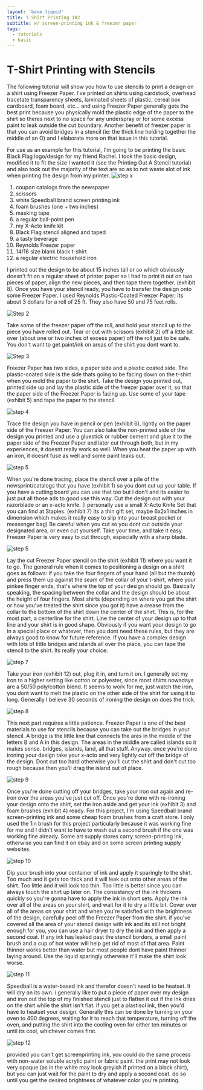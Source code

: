 ```yaml
---
layout: 'base.liquid'
title: T-Shirt Printing 102
subtitle: w/ screen-printing ink & freezer paper
tags:
  - tutorials
  - basic
---
```


# T-Shirt Printing with Stencils

The following tutorial will show you how to use stencils to print a design on a shirt using Freezer Paper. I've printed on shirts using cardstock, overhead tracetate transparency sheets, laminated sheets of plastic, cereal box cardboard, foam board, etc... and using Freezer Paper generally gets the best print because you physically mold the plastic edge of the paper to the shirt so theres next to no space for any underspray or for some excess paint to leak outside the cut boundary. Another benefit of freezer paper is that you can avoid bridges in a stencil (ie: the thick line holding together the middle of an O) and I elaborate more on that issue in this tutorial.

For use as an example for this tutorial, I'm going to be printing the basic Black Flag logo/design for my friend Rachel. I took the basic design, modified it to fit the size I wanted it (see the Printing Out A Stencil tutorial) and also took out the majority of the text are so as to not waste alot of ink when printing the design from my printer.
![step x](/assets/img/tutorials/tshirt-printing-102-1.gif)

1. coupon catalogs from the newspaper
2. scissors
3. white Speedball brand screen printing ink
4. foam brushes (one + two inches)
5. masking tape
6. a regular ball-point pen
7. my X-Acto knife kit
8. Black Flag stencil aligned and taped
9. a tasty beverage
10. Reynolds Freezer paper
11. 14/16 size blank black t-shirt
12. a regular electric household iron

I printed out the design to be about 15 inches tall or so which obviously doesn't fit on a regular sheet of printer paper so I had to print it out on two pieces of paper, align the new pieces, and then tape them together. (exhibit 8). Once you have your stencil ready, you have to transfer the design onto some Freezer Paper. I used Reynolds Plastic-Coated Freezer Paper; Its about 3 dollars for a roll of 25 ft. They also have 50 and 75 feet rolls.

![Step 2](/assets/img/tutorials/tshirt-printing-102-2.jpg)

Take some of the freezer paper off the roll, and hold your stencil up to the piece you have rolled out. Tear or cut with scissors (exhibit 2) off a little bit over (about one or two inches of excess paper) off the roll just to be safe. You don't want to get paint/ink on areas of the shirt you dont want to.

![Step 3](/assets/img/tutorials/tshirt-printing-102-3.jpg)

Freezer Paper has two sides, a paper side and a plastic coated side. The plastic-coated side is the side thats going to be facing down on the t-shirt when you mold the paper to the shirt. Take the design you printed out, printed side up and lay the plastic side of the freezer paper over it, so that the paper side of the Freezer Paper is facing up. Use some of your tape (exhibit 5) and tape the paper to the stencil.

![step 4](/assets/img/tutorials/tshirt-printing-102-4.jpg)

Trace the design you have in pencil or pen (exhibit 6), lightly on the paper side of the Freezer Paper: You can also take the non-printed side of the design you printed and use a gluestick or rubber cement and glue it to the paper side of the Freezer Paper and later cut through both, but in my experiences, it doesnt really work so well. When you heat the paper up with an iron, it doesnt fuse as well and some paint leaks out.

![step 5](/assets/img/tutorials/tshirt-printing-102-5.jpg)

When you're done tracing, place the stencil over a pile of the newsprint/catalogs that you have (exhibit 1) so you dont cut up your table. If you have a cutting board you can use that too but I don't and its easier to just put all those ads to good use this way. Cut the design out with your razorblade or an x-acto knife. (I personally use a small X-Acto Knife Set that you can find at Staples. (exhibit 7) Its a thin gift set, maybe 6x2x1 inches in dimension which makes it really easy to slip into your breast pocket or messenger bag) Be careful when you cut so you dont cut outside your designated area, or even cut yourself. Take your time, and take it easy. Freezer Paper is very easy to cut through, especially with a sharp blade.

![step 5](/assets/img/tutorials/tshirt-printing-102-6.jpg)

Lay the cut Freezer Paper stencil on the shirt (exhibit 11) where you want it to go. The general rule when it comes to positioning a design on a shirt goes as follows: if you take the four fingers of your hand (all but the thumb) and press them up against the seam of the collar of your t-shirt, where your pinkee finger ends, that's where the top of your design should go. Basically speaking, the spacing between the collar and the design should be about the height of four fingers. Most shirts (depending on where you got the shirt or how you've treated the shirt since you got it) have a crease from the collar to the bottom of the shirt down the center of the shirt. This is, for the most part, a centerline for the shirt. Line the center of your design up to that line and your shirt is in good shape. Obviously if you want your design to go in a special place or whatever, then you dont need these rules, but they are always good to know for future reference. If you have a complex design with lots of little bridges and islands all over the place, you can tape the stencil to the shirt. Its really your choice.

![step 7](/assets/img/tutorials/tshirt-printing-102-7.jpg)

Take your iron (exhibit 12) out, plug it in, and turn it on. I generally set my iron to a higher setting like cotton or polyester, since most shirts nowadays are a 50/50 poly/cotton blend. It seems to work for me, just watch the iron, you dont want to melt the plastic on the other side of the shirt for using it to long. Generally I believe 30 seconds of ironing the design on does the trick.

![step 8](/assets/img/tutorials/tshirt-printing-102-8.jpg)

This next part requires a little patience. Freezer Paper is one of the best materials to use for stencils because you can take out the bridges in your stencil. A bridge is the little line that connects the ares in the middle of the letters B and A in this design. The areas in the middle are called islands so it makes sense. bridges, islands, land, all that stuff. Anyway. once you're done ironing your design take your x-acto and very lightly cut off the bridge of the design. Dont cut too hard otherwise you'll cut the shirt and don't cut too rough because then you'll drag the island out of place.

![step 9](/assets/img/tutorials/tshirt-printing-102-9.jpg)

Once you're done cutting off your bridges, take your iron out again and re-iron over the areas you've just cut off. Once you're done with re-ironing your design onto the shirt, set the iron aside and get your ink (exhibit 3) and foam brushes (exhibit 4) ready. For this project, I'm using Speedball brand screen-printing ink and some cheap foam brushes from a craft store. I only used the 1in brush for this project particularly because it was working fine for me and I didn't want to have to wash out a second brush if the one was working fine already. Some art supply stores carry screen-printing ink, otherwise you can find it on ebay and on some screen printing supply websites.

![step 10](/assets/img/tutorials/tshirt-printing-102-10.jpg)

Dip your brush into your container of ink and apply it sparingly to the shirt. Too much and it gets too thick and it will leak out onto other areas of the shirt. Too little and it will look too thin. Too little is better since you can always touch the shirt up later on. The consistancy of the ink thickens quickly so you're gonna have to apply the ink in short sets. Apply the ink over all of the areas on your shirt, and wait for it to dry a little bit. Cover over all of the areas on your shirt and when you're satisfied with the brightness of the design, carefully peel off the Freezer Paper from the shirt. if you've covered all the area of your stencil design with ink and its still not bright enough for you, you can use a hair dryer to dry the ink and then apply a second coat. If any ink has leaked past the stencil borders, a small paint brush and a cup of hot water will help get rid of most of that area. Paint thinner works better than water but most people dont have paint thinner laying around. Use the liquid sparingly otherwise it'll make the shirt look worse.

![step 11](/assets/img/tutorials/tshirt-printing-102-11.jpg)

Speedball is a water-based ink and therefor doesn't need to be heatset. It will dry on its own. i generally like to put a piece of paper over my design and iron out the top of my finished stencil just to flatten it out if the ink dries on the shirt while the shirt isn't flat. if you get a plastisol ink, then you'd have to heatset your design. Generally this can be done by turning on your oven to 400 degrees, waiting for it to reach that temperature, turning off the oven, and putting the shirt into the cooling oven for either ten minutes or until its cool, whichever comes first.

![step 12](/assets/img/tutorials/tshirt-printing-102-12.jpg)

provided you can't get screenprinting ink, you could do the same process with non-water soluble acrylic paint or fabric paint. the print may not look very opaque (as in the white may look greyish if printed on a black shirt), but you can just wait for the paint to dry and apply a second coat. do so until you get the desired brightness of whatever color you're printing.
